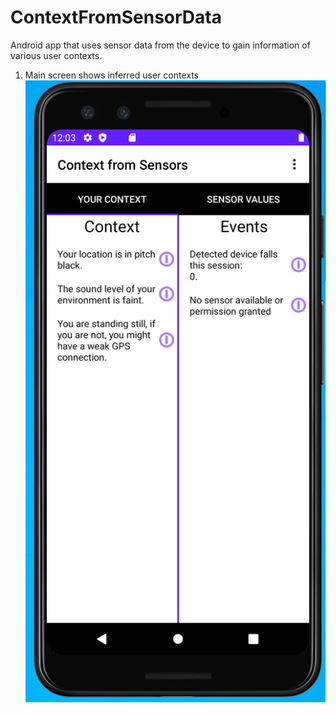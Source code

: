 # ContextFromSensorData
Android app that uses sensor data from the device to gain information of various user contexts.

1) Main screen
   shows inferred user contexts
   ![mainscr](https://github.com/Niko-Leskinen/ContextFromSensorData/blob/master/APK/mainscr.PNG?raw=true)
